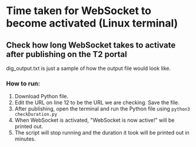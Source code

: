 # Time taken for WebSocket to become activated (Linux terminal)
## Check how long WebSocket takes to activate after publishing on the T2 portal
dig_output.txt is just a sample of how the output file would look like.

### How to run:
1. Download Python file.
2. Edit the URL on line 12 to be the URL we are checking. Save the file.
3. After publishing, open the terminal and run the Python file using ```python3 checkDuration.py```
4. When WebSocket is activated, "WebSocket is now active!" will be printed out.
5. The script will stop running and the duration it took will be printed out in minutes.
